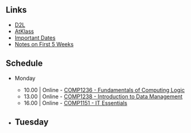 ## Links
- [D2L](https://learn.georgebrown.ca)
- [AtKlass](https://app.atklass.com)
- [Important Dates](https://www.georgebrown.ca/current-students/important-dates?term=27246&category=131)
- [Notes on First 5 Weeks](comp1238.md)

## Schedule
- Monday
  - 10.00 | Online - [COMP1236 - Fundamentals of Computing Logic](https://learn.georgebrown.ca/d2l/home/337951)
  - 13.00 | Online - [COMP1238 - Introduction to Data Management](https://learn.georgebrown.ca/d2l/home/334969)
  - 16.00 | Online - [COMP1151 - IT Essentials](https://learn.georgebrown.ca/d2l/home/335096)

- Tuesday
  -
